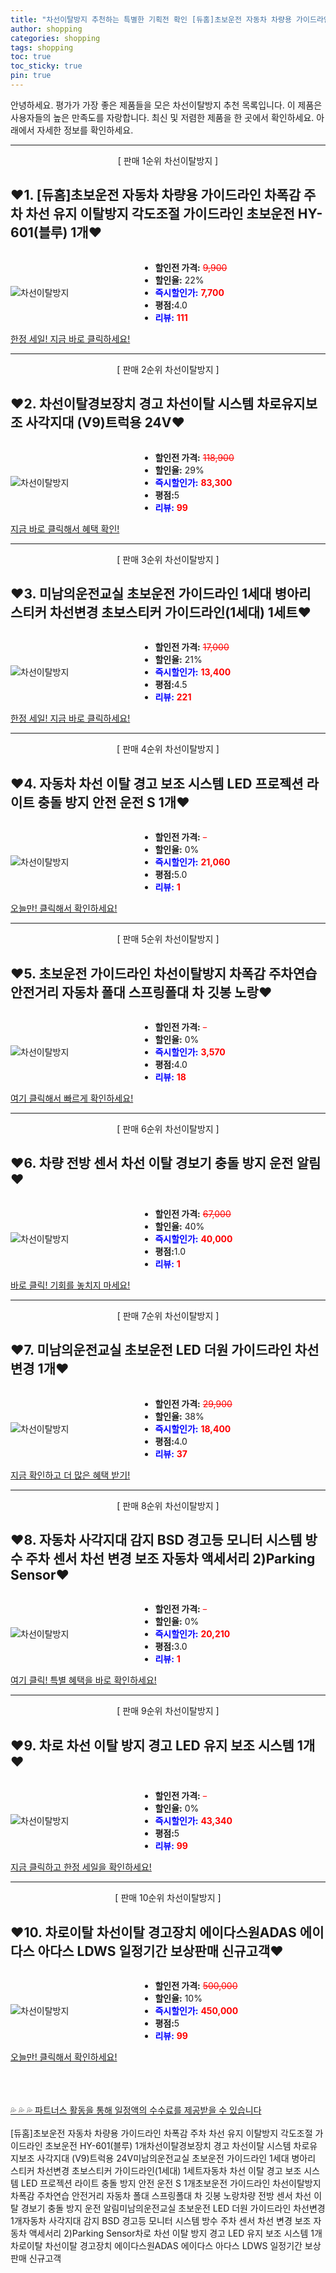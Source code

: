```yaml
---
title: "차선이탈방지 추천하는 특별한 기획전 확인 [듀홈]초보운전 자동차 차량용 가이드라인 차폭감"
author: shopping
categories: shopping
tags: shopping
toc: true
toc_sticky: true
pin: true
---
```

안녕하세요. 평가가 가장 좋은 제품들을 모은 차선이탈방지 추천 목록입니다. 이 제품은 사용자들의 높은 만족도를 자랑합니다. 최신 및 저렴한 제품을 한 곳에서 확인하세요. 아래에서 자세한 정보를 확인하세요.

---
<p class="toplist" style="margin: 0 auto; display: block; width: fit-content;">[ 판매 1순위 차선이탈방지 ]</p>

<h2><strong>❤️1. [듀홈]초보운전 자동차 차량용 가이드라인 차폭감 주차 차선 유지 이탈방지 각도조절 가이드라인 초보운전 HY-601(블루) 1개❤️</strong></h2>

<div style="display: flex; align-items: center;">
    <div style="flex: 0.4;">
        <img src="https://thumbnail6.coupangcdn.com/thumbnails/remote/230x230ex/image/vendor_inventory/e2dd/85cb5a62323a749ce9eb4b6e05665f4bd5584d4368aef77dcb124000c90c.jpg" alt="차선이탈방지" style="max-width: 100%;">
    </div>
    <div style="flex: 0.6; margin-left: 10px;">
        <ul>
            <li><strong>할인전 가격:</strong> <del style="color: red;">9,900</del></li>
            <li><strong>할인율:</strong> 22%</li>
            <li><span style='color:blue'><strong>즉시할인가:</strong></span> <span style='color:red'><strong>7,700</strong></span></li>
            <li><strong>평점:</strong>4.0</li>
            <li><span style='color:blue'><strong>리뷰:</strong></span> <span style='color:red'><strong>111</strong></span></li>
        </ul>
    </div>
</div>
<div class="center">
    <a href="https://William4Davisa.github.io?lptag=AF9450613&subid=githubio&pageKey=5016370916&traceid=V0-153&itemId=6722559938&vendorItemId=74015553080" class="myButton">
        한정 세일! 지금 바로 클릭하세요!
    </a>
</div>


---
<p class="toplist" style="margin: 0 auto; display: block; width: fit-content;">[ 판매 2순위 차선이탈방지 ]</p>

<h2><strong>❤️2. 차선이탈경보장치 경고 차선이탈 시스템 차로유지보조 사각지대 (V9)트럭용 24V❤️</strong></h2>

<div style="display: flex; align-items: center;">
    <div style="flex: 0.4;">
        <img src="https://thumbnail6.coupangcdn.com/thumbnails/remote/230x230ex/image/vendor_inventory/096a/8aa602ef735537b462117b3ee10bd0b4a8dfbea1bdc5fb4aa7011c1be53a.png" alt="차선이탈방지" style="max-width: 100%;">
    </div>
    <div style="flex: 0.6; margin-left: 10px;">
        <ul>
            <li><strong>할인전 가격:</strong> <del style="color: red;">118,900</del></li>
            <li><strong>할인율:</strong> 29%</li>
            <li><span style='color:blue'><strong>즉시할인가:</strong></span> <span style='color:red'><strong>83,300</strong></span></li>
            <li><strong>평점:</strong>5</li>
            <li><span style='color:blue'><strong>리뷰:</strong></span> <span style='color:red'><strong>99</strong></span></li>
        </ul>
    </div>
</div>
<div class="center">
    <a href="https://William4Davisa.github.io?lptag=AF9450613&subid=githubio&pageKey=7978804911&traceid=V0-153&itemId=22127473173&vendorItemId=89174287844" class="myButton">
        지금 바로 클릭해서 혜택 확인!
    </a>
</div>


---
<p class="toplist" style="margin: 0 auto; display: block; width: fit-content;">[ 판매 3순위 차선이탈방지 ]</p>

<h2><strong>❤️3. 미남의운전교실 초보운전 가이드라인 1세대 병아리 스티커 차선변경 초보스티커 가이드라인(1세대) 1세트❤️</strong></h2>

<div style="display: flex; align-items: center;">
    <div style="flex: 0.4;">
        <img src="https://thumbnail7.coupangcdn.com/thumbnails/remote/230x230ex/image/vendor_inventory/b8cd/d2b41d089f91f110b7efe525afc53038d3df7a7a2be1b7e591db701bb0c0.png" alt="차선이탈방지" style="max-width: 100%;">
    </div>
    <div style="flex: 0.6; margin-left: 10px;">
        <ul>
            <li><strong>할인전 가격:</strong> <del style="color: red;">17,000</del></li>
            <li><strong>할인율:</strong> 21%</li>
            <li><span style='color:blue'><strong>즉시할인가:</strong></span> <span style='color:red'><strong>13,400</strong></span></li>
            <li><strong>평점:</strong>4.5</li>
            <li><span style='color:blue'><strong>리뷰:</strong></span> <span style='color:red'><strong>221</strong></span></li>
        </ul>
    </div>
</div>
<div class="center">
    <a href="https://William4Davisa.github.io?lptag=AF9450613&subid=githubio&pageKey=5417876657&traceid=V0-153&itemId=8172481728&vendorItemId=75460627115" class="myButton">
        한정 세일! 지금 바로 클릭하세요!
    </a>
</div>


---
<p class="toplist" style="margin: 0 auto; display: block; width: fit-content;">[ 판매 4순위 차선이탈방지 ]</p>

<h2><strong>❤️4. 자동차 차선 이탈 경고 보조 시스템 LED 프로젝션 라이트 충돌 방지 안전 운전 S 1개❤️</strong></h2>

<div style="display: flex; align-items: center;">
    <div style="flex: 0.4;">
        <img src="https://thumbnail10.coupangcdn.com/thumbnails/remote/230x230ex/image/vendor_inventory/ce47/b7b0430e71d04373f2c63ffd4d701d2c173efc6448adec12387106233dc2.jpg" alt="차선이탈방지" style="max-width: 100%;">
    </div>
    <div style="flex: 0.6; margin-left: 10px;">
        <ul>
            <li><strong>할인전 가격:</strong> <del style="color: red;">-</del></li>
            <li><strong>할인율:</strong> 0%</li>
            <li><span style='color:blue'><strong>즉시할인가:</strong></span> <span style='color:red'><strong>21,060</strong></span></li>
            <li><strong>평점:</strong>5.0</li>
            <li><span style='color:blue'><strong>리뷰:</strong></span> <span style='color:red'><strong>1</strong></span></li>
        </ul>
    </div>
</div>
<div class="center">
    <a href="https://William4Davisa.github.io?lptag=AF9450613&subid=githubio&pageKey=7360097137&traceid=V0-153&itemId=18960547698&vendorItemId=88364785705" class="myButton">
        오늘만! 클릭해서 확인하세요!
    </a>
</div>


---
<p class="toplist" style="margin: 0 auto; display: block; width: fit-content;">[ 판매 5순위 차선이탈방지 ]</p>

<h2><strong>❤️5. 초보운전 가이드라인 차선이탈방지 차폭감 주차연습 안전거리 자동차 폴대 스프링폴대 차 깃봉 노랑❤️</strong></h2>

<div style="display: flex; align-items: center;">
    <div style="flex: 0.4;">
        <img src="https://thumbnail8.coupangcdn.com/thumbnails/remote/230x230ex/image/vendor_inventory/beb1/6c3fdf0cec43b8647fbd848a14e7210b110af54f4cb82553a2701036deb4.jpg" alt="차선이탈방지" style="max-width: 100%;">
    </div>
    <div style="flex: 0.6; margin-left: 10px;">
        <ul>
            <li><strong>할인전 가격:</strong> <del style="color: red;">-</del></li>
            <li><strong>할인율:</strong> 0%</li>
            <li><span style='color:blue'><strong>즉시할인가:</strong></span> <span style='color:red'><strong>3,570</strong></span></li>
            <li><strong>평점:</strong>4.0</li>
            <li><span style='color:blue'><strong>리뷰:</strong></span> <span style='color:red'><strong>18</strong></span></li>
        </ul>
    </div>
</div>
<div class="center">
    <a href="https://William4Davisa.github.io?lptag=AF9450613&subid=githubio&pageKey=5507131559&traceid=V0-153&itemId=8572400609&vendorItemId=75859725405" class="myButton">
        여기 클릭해서 빠르게 확인하세요!
    </a>
</div>


---
<p class="toplist" style="margin: 0 auto; display: block; width: fit-content;">[ 판매 6순위 차선이탈방지 ]</p>

<h2><strong>❤️6. 차량 전방 센서 차선 이탈 경보기 충돌 방지 운전 알림❤️</strong></h2>

<div style="display: flex; align-items: center;">
    <div style="flex: 0.4;">
        <img src="https://thumbnail10.coupangcdn.com/thumbnails/remote/230x230ex/image/vendor_inventory/6876/3756e51de5542cef22a86d950938f70a0b66e6c93c0f13de91aafa46db79.jpg" alt="차선이탈방지" style="max-width: 100%;">
    </div>
    <div style="flex: 0.6; margin-left: 10px;">
        <ul>
            <li><strong>할인전 가격:</strong> <del style="color: red;">67,000</del></li>
            <li><strong>할인율:</strong> 40%</li>
            <li><span style='color:blue'><strong>즉시할인가:</strong></span> <span style='color:red'><strong>40,000</strong></span></li>
            <li><strong>평점:</strong>1.0</li>
            <li><span style='color:blue'><strong>리뷰:</strong></span> <span style='color:red'><strong>1</strong></span></li>
        </ul>
    </div>
</div>
<div class="center">
    <a href="https://William4Davisa.github.io?lptag=AF9450613&subid=githubio&pageKey=7917614031&traceid=V0-153&itemId=21742413386&vendorItemId=88791510561" class="myButton">
        바로 클릭! 기회를 놓치지 마세요!
    </a>
</div>


---
<p class="toplist" style="margin: 0 auto; display: block; width: fit-content;">[ 판매 7순위 차선이탈방지 ]</p>

<h2><strong>❤️7. 미남의운전교실 초보운전 LED 더원 가이드라인 차선변경 1개❤️</strong></h2>

<div style="display: flex; align-items: center;">
    <div style="flex: 0.4;">
        <img src="https://thumbnail9.coupangcdn.com/thumbnails/remote/230x230ex/image/vendor_inventory/b286/558d7ab3e182ee64aa40ab4e5030935bf07738b5d31e54038910bcf32dc6.jpg" alt="차선이탈방지" style="max-width: 100%;">
    </div>
    <div style="flex: 0.6; margin-left: 10px;">
        <ul>
            <li><strong>할인전 가격:</strong> <del style="color: red;">29,900</del></li>
            <li><strong>할인율:</strong> 38%</li>
            <li><span style='color:blue'><strong>즉시할인가:</strong></span> <span style='color:red'><strong>18,400</strong></span></li>
            <li><strong>평점:</strong>4.0</li>
            <li><span style='color:blue'><strong>리뷰:</strong></span> <span style='color:red'><strong>37</strong></span></li>
        </ul>
    </div>
</div>
<div class="center">
    <a href="https://William4Davisa.github.io?lptag=AF9450613&subid=githubio&pageKey=6247528487&traceid=V0-153&itemId=12645231438&vendorItemId=79912718999" class="myButton">
        지금 확인하고 더 많은 혜택 받기!
    </a>
</div>


---
<p class="toplist" style="margin: 0 auto; display: block; width: fit-content;">[ 판매 8순위 차선이탈방지 ]</p>

<h2><strong>❤️8. 자동차 사각지대 감지 BSD 경고등 모니터 시스템 방수 주차 센서 차선 변경 보조 자동차 액세서리 2)Parking Sensor❤️</strong></h2>

<div style="display: flex; align-items: center;">
    <div style="flex: 0.4;">
        <img src="https://thumbnail9.coupangcdn.com/thumbnails/remote/230x230ex/image/vendor_inventory/4414/90ba092efb3298d9d8cc6645570c822ef0a19780c7b0be53ea45f5f84201.jpg" alt="차선이탈방지" style="max-width: 100%;">
    </div>
    <div style="flex: 0.6; margin-left: 10px;">
        <ul>
            <li><strong>할인전 가격:</strong> <del style="color: red;">-</del></li>
            <li><strong>할인율:</strong> 0%</li>
            <li><span style='color:blue'><strong>즉시할인가:</strong></span> <span style='color:red'><strong>20,210</strong></span></li>
            <li><strong>평점:</strong>3.0</li>
            <li><span style='color:blue'><strong>리뷰:</strong></span> <span style='color:red'><strong>1</strong></span></li>
        </ul>
    </div>
</div>
<div class="center">
    <a href="https://William4Davisa.github.io?lptag=AF9450613&subid=githubio&pageKey=7831241343&traceid=V0-153&itemId=21299207344&vendorItemId=89848834462" class="myButton">
        여기 클릭! 특별 혜택을 바로 확인하세요!
    </a>
</div>


---
<p class="toplist" style="margin: 0 auto; display: block; width: fit-content;">[ 판매 9순위 차선이탈방지 ]</p>

<h2><strong>❤️9. 차로 차선 이탈 방지 경고 LED 유지 보조 시스템 1개❤️</strong></h2>

<div style="display: flex; align-items: center;">
    <div style="flex: 0.4;">
        <img src="https://thumbnail6.coupangcdn.com/thumbnails/remote/230x230ex/image/vendor_inventory/4162/82b24b93db3751b6605de21452c73970cb6b6cd78cb669e095a86c272237.png" alt="차선이탈방지" style="max-width: 100%;">
    </div>
    <div style="flex: 0.6; margin-left: 10px;">
        <ul>
            <li><strong>할인전 가격:</strong> <del style="color: red;">-</del></li>
            <li><strong>할인율:</strong> 0%</li>
            <li><span style='color:blue'><strong>즉시할인가:</strong></span> <span style='color:red'><strong>43,340</strong></span></li>
            <li><strong>평점:</strong>5</li>
            <li><span style='color:blue'><strong>리뷰:</strong></span> <span style='color:red'><strong>99</strong></span></li>
        </ul>
    </div>
</div>
<div class="center">
    <a href="https://William4Davisa.github.io?lptag=AF9450613&subid=githubio&pageKey=6324908929&traceid=V0-153&itemId=13201050776&vendorItemId=80459555458" class="myButton">
        지금 클릭하고 한정 세일을 확인하세요!
    </a>
</div>


---
<p class="toplist" style="margin: 0 auto; display: block; width: fit-content;">[ 판매 10순위 차선이탈방지 ]</p>

<h2><strong>❤️10. 차로이탈 차선이탈 경고장치 에이다스원ADAS 에이다스 아다스 LDWS 일정기간 보상판매 신규고객❤️</strong></h2>

<div style="display: flex; align-items: center;">
    <div style="flex: 0.4;">
        <img src="https://thumbnail8.coupangcdn.com/thumbnails/remote/230x230ex/image/vendor_inventory/e92f/cb4e4769d7a66fc3a1e94f6d4c48c0858cab6cea7e204f78c9ef28d1e12d.jpg" alt="차선이탈방지" style="max-width: 100%;">
    </div>
    <div style="flex: 0.6; margin-left: 10px;">
        <ul>
            <li><strong>할인전 가격:</strong> <del style="color: red;">500,000</del></li>
            <li><strong>할인율:</strong> 10%</li>
            <li><span style='color:blue'><strong>즉시할인가:</strong></span> <span style='color:red'><strong>450,000</strong></span></li>
            <li><strong>평점:</strong>5</li>
            <li><span style='color:blue'><strong>리뷰:</strong></span> <span style='color:red'><strong>99</strong></span></li>
        </ul>
    </div>
</div>
<div class="center">
    <a href="https://William4Davisa.github.io?lptag=AF9450613&subid=githubio&pageKey=8188269492&traceid=V0-153&itemId=23423084137&vendorItemId=90450107396" class="myButton">
        오늘만! 클릭해서 확인하세요!
    </a>
</div>

<br><br><br>[💦 💦 💦 파트너스 활동을 통해 일정액의 수수료를 제공받을 수 있습니다](https://link.coupang.com/a/bcpT2c)<br><br>[듀홈]초보운전 자동차 차량용 가이드라인 차폭감 주차 차선 유지 이탈방지 각도조절 가이드라인 초보운전 HY-601(블루) 1개차선이탈경보장치 경고 차선이탈 시스템 차로유지보조 사각지대 (V9)트럭용 24V미남의운전교실 초보운전 가이드라인 1세대 병아리 스티커 차선변경 초보스티커 가이드라인(1세대) 1세트자동차 차선 이탈 경고 보조 시스템 LED 프로젝션 라이트 충돌 방지 안전 운전 S 1개초보운전 가이드라인 차선이탈방지 차폭감 주차연습 안전거리 자동차 폴대 스프링폴대 차 깃봉 노랑차량 전방 센서 차선 이탈 경보기 충돌 방지 운전 알림미남의운전교실 초보운전 LED 더원 가이드라인 차선변경 1개자동차 사각지대 감지 BSD 경고등 모니터 시스템 방수 주차 센서 차선 변경 보조 자동차 액세서리 2)Parking Sensor차로 차선 이탈 방지 경고 LED 유지 보조 시스템 1개차로이탈 차선이탈 경고장치 에이다스원ADAS 에이다스 아다스 LDWS 일정기간 보상판매 신규고객